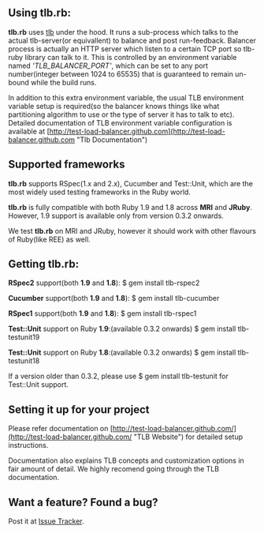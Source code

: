 ## Using tlb.rb:

__tlb.rb__ uses [tlb](https://github.com/test-load-balancer/tlb "TLB") under the hood. It runs a sub-process which talks to the actual tlb-server(or equivallent) to balance and post run-feedback.
Balancer process is actually an HTTP server which listen to a certain TCP port so tlb-ruby library can talk to it. 
This is controlled by an environment variable named *'TLB_BALANCER_PORT'*, which can be set to any port number(integer between 1024 to 65535) that is guaranteed to remain un-bound while the build runs.

In addition to this extra environment variable, the usual TLB environment variable setup is required(so the balancer knows things like what partitioning algorithm to use or the type of server it has to talk to etc). 
Detailed documentation of TLB environment variable configuration is available at [http://test-load-balancer.github.com](http://test-load-balancer.github.com "Tlb Documentation")

## Supported frameworks

__tlb.rb__ supports RSpec(1.x and 2.x), Cucumber and Test::Unit, which are the most widely used testing frameworks in the Ruby world. 

__tlb.rb__ is fully compatible with both Ruby 1.9 and 1.8 across __MRI__ and __JRuby__. However, 1.9 support is available only from version 0.3.2 onwards.

We test __tlb.rb__ on MRI and JRuby, however it should work with other flavours of Ruby(like REE) as well.

## Getting tlb.rb:

__RSpec2__ support(both __1.9__ and __1.8__):
    $ gem install tlb-rspec2

__Cucumber__ support(both __1.9__ and __1.8__):
    $ gem install tlb-cucumber

__RSpec1__ support(both __1.9__ and __1.8__):
    $ gem install tlb-rspec1

__Test::Unit__ support on Ruby __1.9__:(available 0.3.2 onwards)
    $ gem install tlb-testunit19

__Test::Unit__ support on Ruby __1.8__:(available 0.3.2 onwards)
    $ gem install tlb-testunit18
    
If a version older than 0.3.2, please use 
    $ gem install tlb-testunit
for Test::Unit support.
    
## Setting it up for your project

Please refer documentation on [http://test-load-balancer.github.com/](http://test-load-balancer.github.com/ "TLB Website") for detailed setup instructions. 

Documentation also explains TLB concepts and customization options in fair amount of detail. We highly recomend going through the TLB documentation.

## Want a feature? Found a bug? 

Post it at [Issue Tracker](http://code.google.com/p/tlb/issues/list "Issue Tracker").
  

